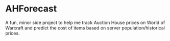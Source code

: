 # AHForecast

A fun, minor side project to help me track Auction House prices on World of Warcraft and predict the cost of items based on server population/historical prices.
